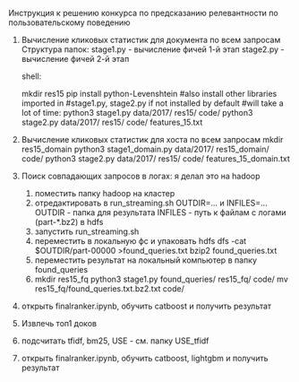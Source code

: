 
Инструкция к решению конкурса по предсказанию релевантности по пользовательскому поведению
1. Вычисление кликовых статистик для документа по всем запросам
	Структура папок:
		stage1.py - вычисление фичей 1-й этап
		stage2.py - вычисление фичей 2-й этап

	shell:

	mkdir res15
	pip install python-Levenshtein
	#also install other libraries imported in 
	#stage1.py, stage2.py if not installed by default
	#will take a lot of time:
	python3 stage1.py data/2017/ res15/ code/
	python3 stage2.py data/2017/ res15/ code/ features_15.txt

2. Вычисление кликовых статистик для хоста по всем запросам
	mkdir res15_domain
	python3 stage1_domain.py data/2017/ res15_domain/ code/
	python3 stage2.py data/2017/ res15/ code/ features_15_domain.txt

3. Поиск совпадающих запросов в логах:
	я делал это на hadoop
	1) поместить папку hadoop на кластер
	2) отредактировать в run_streaming.sh OUTDIR=... и INFILES=... 
		 OUTDIR - папка для результата
		 INFILES - путь к файлам с логами (part-*.bz2) в hdfs
	3) запустить run_streaming.sh
	4) переместить в локальную фс и упаковать 
		hdfs dfs -cat $OUTDIR/part-00000 >found_queries.txt
		bzip2 found_queries.txt
	5) переместить результат на локальный компьютер в папку found_queries
	6)  mkdir res15_fq
		python3 stage1.py found_queries/ res15_fq/ code/
		mv res15_fq/found_queries.txt.bz2.txt code/
4. открыть finalranker.ipynb, обучить catboost и получить результат
5. Извлечь топ1 доков
6. подсчитать tfidf, bm25, USE  - см. папку USE_tfidf
7. открыть finalranker.ipynb, обучить catboost, lightgbm и получить результат
